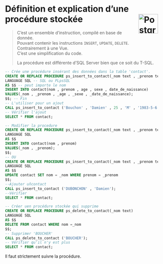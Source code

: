 # **Définition et explication d’une procédure stockée** <a href="../../"> <img src="https://upload.wikimedia.org/wikipedia/commons/2/29/Postgresql_elephant.svg" alt="PostgreSQL" title="PostgreSQL" align="right" height="64px"> </a>
<!-- > Apparue à la version 11 de PostgreSQL.   -->
> C’est un ensemble d’instruction, compilé en base de donnée.  
> Pouvant contenir les instructions `INSERT`, `UPDATE`, `DELETE`. Contrairement à une Vue.  
> C’est une simplification du code.
>
> La procédure est différente d’SQL Server bien que ce soit du T-SQL.
```sql
-- Crée une procédure insérant des données dans la table 'contact'.
CREATE OR REPLACE PROCEDURE ps_insert_to_contact(_nom text , _prenom text , _age int , _sexe text , _date_de_naissance date)
LANGUAGE SQL -- SQL ou PLpsSQL
AS $$ -- peut importe le nom
INSERT INTO contact(nom , prenom , age , sexe , date_de_naissance)
VALUES(_nom , _prenom , _age , _sexe , _date_de_naissance);
$$; -- Fin
-- L'utiliser pour un ajout
CALL ps_insert_to_contact ('Bouchon' , 'Damien' , 25 , 'M' , '1983-5-6');
-- Vérifier l'ajout
SELECT * FROM contact;

-- Modifier la procedure
CREATE OR REPLACE PROCEDURE ps_insert_to_contact(_nom text , _prenom text)
LANGUAGE SQL
AS $$
INSERT INTO contact(nom , prenom)
VALUES(_nom , _prenom);
$$;
-- OU
CREATE OR REPLACE PROCEDURE ps_insert_to_contact(_nom text , _prenom text)
LANGUAGE SQL
AS $$
UPDATE contact SET nom = _nom WHERE prenom = _prenom
$$;
--Ajouter uñcontact
CALL ps_insert_to_contact ('DUBONCHON' , 'Damien');
--Vérifier
SELECT * FROM contact;

-- Créer uen procédure stockée qui supprime
CREATE OR REPLACE PROCEDURE ps_delete_to_contact(_nom text)
LANGUAGE SQL
AS $$
DELETE FROM contact WHERE nom =_nom
$$;
-- Supprimer 'BOUCHER'
CALL ps_delete_to_contact ('BOUCHER');
-- Vérifier qu'il n'y est plus
SELECT * FROM contact;
```
<!-- CREATE OR REPLACE PROCEDURE : REPLACE est pour l'alter. -->
Il faut strictement suivre la procédure<!-- (aucune info ne doit manquée)-->.
